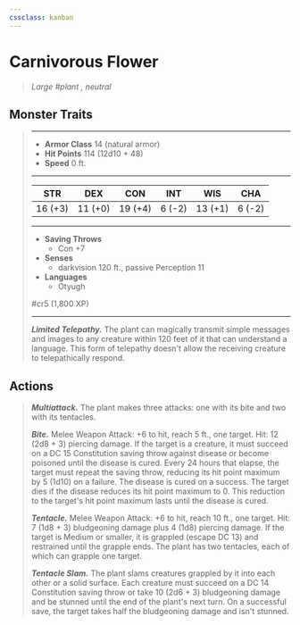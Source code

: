```yaml
---
cssclass: kanban
---
```


# Carnivorous Flower
>*Large #plant , neutral*
## Monster Traits
>___
>- **Armor Class** 14 (natural armor)
>- **Hit Points** 114 (12d10 + 48)
>- **Speed** 0 ft.
>___
>|STR|DEX|CON|INT|WIS|CHA|
>|:---:|:---:|:---:|:---:|:---:|:---:|
>|16 (+3)|11 (+0)|19 (+4)|6 (-2)|13 (+1)|6 (-2)|
>___
>- **Saving Throws**
>	 - Con +7
>- **Senses**
>	 - darkvision 120 ft., passive Perception 11
>- **Languages**
>	 - Otyugh
>
> #cr5 (1,800 XP)
>___
>***Limited Telepathy.*** The plant can magically transmit simple messages and images to any creature within 120 feet of it that can understand a language. This form of telepathy doesn't allow the receiving creature to telepathically respond.  
>
## Actions
>***Multiattack.*** The plant makes three attacks: one with its bite and two with its tentacles.  
>
>***Bite.*** Melee Weapon Attack: +6 to hit, reach 5 ft., one target. Hit: 12 (2d8 + 3) piercing damage. If the target is a creature, it must succeed on a DC 15 Constitution saving throw against disease or become poisoned until the disease is cured. Every 24 hours that elapse, the target must repeat the saving throw, reducing its hit point maximum by 5 (1d10) on a failure. The disease is cured on a success. The target dies if the disease reduces its hit point maximum to 0. This reduction to the target's hit point maximum lasts until the disease is cured.  
>
>***Tentacle.*** Melee Weapon Attack: +6 to hit, reach 10 ft., one target. Hit: 7 (1d8 + 3) bludgeoning damage plus 4 (1d8) piercing damage. If the target is Medium or smaller, it is grappled (escape DC 13) and restrained until the grapple ends. The plant has two tentacles, each of which can grapple one target.  
>
>***Tentacle Slam.*** The plant slams creatures grappled by it into each other or a solid surface. Each creature must succeed on a DC 14 Constitution saving throw or take 10 (2d6 + 3) bludgeoning damage and be stunned until the end of the plant's next turn. On a successful save, the target takes half the bludgeoning damage and isn't stunned.